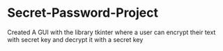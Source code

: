 # Secret-Password-Project
Created A GUI with the library tkinter where a user can encrypt their text with secret key and decrypt it with a secret key
